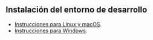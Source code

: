 ## Instalación del entorno de desarrollo

- [Instrucciones para Linux y macOS](LEEME_UNIX.md).
- [Instrucciones para Windows](LEEME_WINDOWS.md).